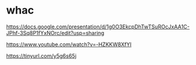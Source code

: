 # whac

https://docs.google.com/presentation/d/1g0O3EkcpDhTwTSuROcJxAA1C-JPhf-3Sq8P1fYxNOrc/edit?usp=sharing

https://www.youtube.com/watch?v=-HZKKW8XfYI

https://tinyurl.com/y5g6s65j
